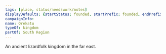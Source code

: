 ```yaml
---
tags: [place, status/needswork/notes]
displayDefaults: {startStatus: founded, startPrefix: founded, endPrefix: destroyed, endStatus: destroyed}
campaignInfo:
name: Orekatu
typeOf: kingdom
partOf: South Region
---
```


An ancient lizardfolk kingdom in the far east. 

